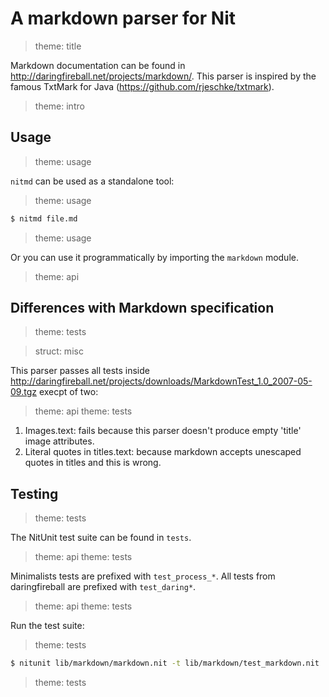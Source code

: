 # A markdown parser for Nit

> theme: title

Markdown documentation can be found in http://daringfireball.net/projects/markdown/.
This parser is inspired by the famous TxtMark for Java (https://github.com/rjeschke/txtmark).

> theme: intro

## Usage

> theme: usage

`nitmd` can be used as a standalone tool:

> theme: usage

~~~bash
$ nitmd file.md
~~~

> theme: usage

Or you can use it programmatically by importing the `markdown` module.

> theme: api

## Differences with Markdown specification

> theme: tests

> struct: misc

This parser passes all tests inside http://daringfireball.net/projects/downloads/MarkdownTest_1.0_2007-05-09.tgz execpt of two:

> theme: api
> theme: tests

1. Images.text: fails because this parser doesn't produce empty 'title' image attributes.
2. Literal quotes in titles.text: because markdown accepts unescaped quotes in titles and this is wrong.

## Testing

> theme: tests

The NitUnit test suite can be found in `tests`.

> theme: api
> theme: tests

Minimalists tests are prefixed with `test_process_*`. All tests from daringfireball are prefixed with `test_daring*`.

> theme: api
> theme: tests

Run the test suite:

> theme: tests

~~~bash
$ nitunit lib/markdown/markdown.nit -t lib/markdown/test_markdown.nit
~~~

> theme: tests

